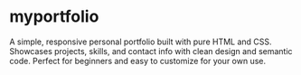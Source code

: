 # myportfolio
A simple, responsive personal portfolio built with pure HTML and CSS. Showcases projects, skills, and contact info with clean design and semantic code. Perfect for beginners and easy to customize for your own use.
